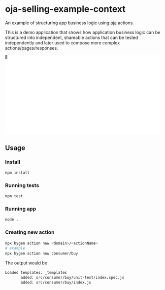 # oja-selling-example-context

An example of structuring app business logic using [oja](https://github.com/dimichgh/oja) actions.

This is a demo application that shows how application business logic can be structured into independent, shareable actions that can be tested independently and later used to compose more complex actions/pages/responses.

<p align="center">
    <img src="demo.svg" />
</p>

## Usage

### Install
```bash
npm install
```

### Running tests

```bash
npm test
```

### Running app
```bash
node .
```

### Creating new action

```bash
npx hygen action new <domain>/<actionName>
# example
npx hygen action new consumer/buy
```

The output would be
```
Loaded templates: _templates
       added: src/consumer/buy/unit-test/index.spec.js
       added: src/consumer/buy/index.js
```